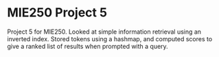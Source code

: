 # MIE250 Project 5

Project 5 for MIE250. Looked at simple information retrieval using an inverted index. Stored tokens using a hashmap, and computed scores to give a ranked list of results when prompted with a query.
